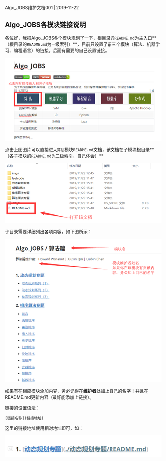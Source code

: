 Algo_JOBS维护文档001 | 2019-11-22

## Algo_JOBS各模块链接说明

各位好，我把Algo_JOBS各个模块规划了一下，根目录的`README.md`为主入口**（根目录的`README.md`为一级索引）**，目前只设置了前三个模块（算法、机器学习、编程语言）的链接，后面有需要的自己设置链接。

![1574409206108](./imgs/1574409206108.png)

点击上图图片可以直接进入`算法`模块`README.md`文档，该文档在子模块根目录**（各子模块的`README.md`为二级索引，自己体会）**

![1574409277465](./imgs/1574409277465.png)

子目录需要详细列出各项内容，如下图所示：

![1574409393756](./imgs/1574409393756.png)

如果有在相应模块添加内容，务必记得在**维护者**处加上自己的名字！并且在README.md更新内容（最好能添加上链接）。

链接的设置语法：

```
[链接名称](链接地址)
```

这里的链接地址使用相对地址即可，如：

![1574409520455](./imgs/1574409520455.png)